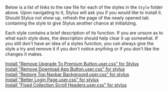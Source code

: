 Below is a list of links to the raw file for each of the styles in the `Style` folder above. Upon navigating to it, Stylus will ask you if you would like to install it. Should Stylus not show up, refresh the page of the newly opened tab containing the style to give Stylus another chance at initializing.

Each style contains a brief description of its function. If you are unsure as to what each style does, the description should help clear it up somewhat. If you still don't have an idea of a styles function, you can always give the style a try and remove it if you don't notice anything or if you don't like the changes it makes.

[Install "Remove Upgrade To Premium Button.user.css" for Stylus](https://github.com/NeoNyaa/CSS-Tweaks/raw/main/Stylus/spotify.com/Style/Remove%20Upgrade%20To%20Premium%20Button.user.css)  
[Install "Remove Download App Button.user.css" for stylus](https://github.com/NeoNyaa/CSS-Tweaks/raw/main/Stylus/spotify.com/Style/Remove%20Install%20App%20Button.user.css)  
[Install "Restore Top Navbar Background.user.css" for stylus](https://github.com/NeoNyaa/CSS-Tweaks/raw/main/Stylus/spotify.com/Style/Restore%20Top%20Navbar%20Background.user.css)  
[Install "Better Login Page.user.css" for stylus](https://github.com/NeoNyaa/CSS-Tweaks/raw/main/Stylus/spotify.com/Style/Better%20Login%20Page.user.css)  
[Install "Fixed Collection Scroll Headers.user.css" for stylus](https://github.com/NeoNyaa/CSS-Tweaks/raw/main/Stylus/spotify.com/Style/Fixed%20Collection%20Scroll%20Headers.user.css)
